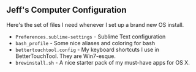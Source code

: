 ## Jeff's Computer Configuration
Here's the set of files I need whenever I set up a brand new OS install.

* `Preferences.sublime-settings` - Sublime Text configuration
* `bash_profile` - Some nice aliases and coloring for bash
* `bettertouchtool.config` - My keyboard shortcuts I use in BetterTouchTool. They are Win7-esque.
* `brewinstall.sh` - A nice starter pack of my must-have apps for OS X.

